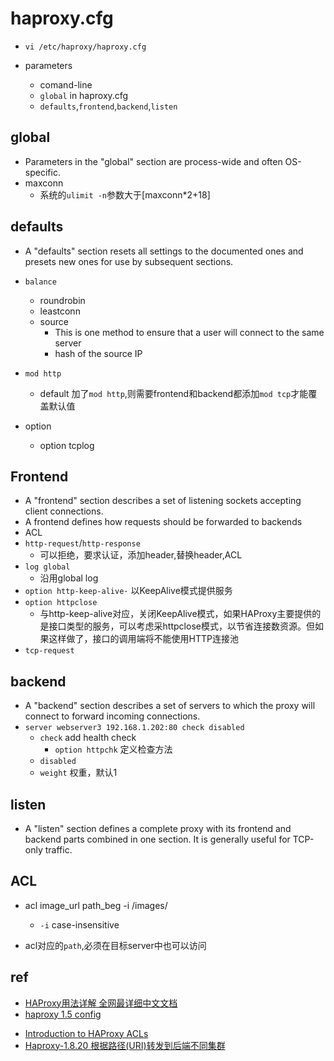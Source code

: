 # haproxy.cfg

+ `vi /etc/haproxy/haproxy.cfg`

+ parameters
    + comand-line
    + `global` in haproxy.cfg
    + `defaults`,`frontend`,`backend`,`listen`

## global

+ Parameters in the "global" section are process-wide and often OS-specific.
+ maxconn
    + 系统的`ulimit -n`参数大于[maxconn*2+18]


## defaults
+ A "defaults" section resets all settings to the documented ones and presets new
ones for use by subsequent sections.

+ `balance`
    + roundrobin
    + leastconn
    + source
        + This is one method to ensure that a user will connect to the same server
        + hash of the source IP
        
+ `mod http`
    + default 加了`mod http`,则需要frontend和backend都添加`mod tcp`才能覆盖默认值

+ option
    + option tcplog


## Frontend
+ A "frontend" section describes a set of listening sockets accepting client
connections.
+ A frontend defines how requests should be forwarded to backends
+ ACL
+ `http-request`/`http-response`
    + 可以拒绝，要求认证，添加header,替换header,ACL
+ `log global`
    + 沿用global log
+ `option http-keep-alive·` 以KeepAlive模式提供服务
+ `option httpclose`
    + 与http-keep-alive对应，关闭KeepAlive模式，如果HAProxy主要提供的是接口类型的服务，可以考虑采httpclose模式，以节省连接数资源。但如果这样做了，接口的调用端将不能使用HTTP连接池
+ `tcp-request`


## backend
+ A "backend" section describes a set of servers to which the proxy will connect
to forward incoming connections.
+ `server webserver3 192.168.1.202:80 check disabled`
    + `check` add health check
        + `option httpchk` 定义检查方法
    + `disabled`
    + `weight` 权重，默认1
    



## listen
+ A "listen" section defines a complete proxy with its frontend and backend
parts combined in one section. It is generally useful for TCP-only traffic.


## ACL
+ acl image_url path_beg -i /images/
    + `-i` case-insensitive

+ acl对应的`path`,必须在目标server中也可以访问


## ref

+ [HAProxy用法详解 全网最详细中文文档](http://www.ttlsa.com/linux/haproxy-study-tutorial/)
+ [haproxy 1.5 config](http://www.haproxy.org/download/1.5/doc/configuration.txt)
<!-- acl -->
+ [Introduction to HAProxy ACLs](https://www.haproxy.com/blog/introduction-to-haproxy-acls/)
+ [Haproxy-1.8.20 根据路径(URI)转发到后端不同集群](https://www.bbsmax.com/A/Vx5MDKWvJN/)

